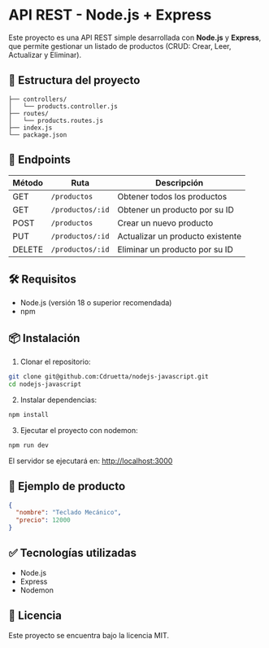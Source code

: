 # API REST - Node.js + Express

Este proyecto es una API REST simple desarrollada con **Node.js** y **Express**, que permite gestionar un listado de productos (CRUD: Crear, Leer, Actualizar y Eliminar).

## 📁 Estructura del proyecto

```
├── controllers/
│   └── products.controller.js
├── routes/
│   └── products.routes.js
├── index.js
└── package.json
```

## 🚀 Endpoints

| Método | Ruta              | Descripción                          |
|--------|-------------------|--------------------------------------|
| GET    | `/productos`      | Obtener todos los productos          |
| GET    | `/productos/:id`  | Obtener un producto por su ID        |
| POST   | `/productos`      | Crear un nuevo producto              |
| PUT    | `/productos/:id`  | Actualizar un producto existente     |
| DELETE | `/productos/:id`  | Eliminar un producto por su ID       |

## 🛠 Requisitos

- Node.js (versión 18 o superior recomendada)
- npm

## 📦 Instalación

1. Clonar el repositorio:

```bash
git clone git@github.com:Cdruetta/nodejs-javascript.git
cd nodejs-javascript
```

2. Instalar dependencias:

```bash
npm install
```

3. Ejecutar el proyecto con nodemon:

```bash
npm run dev
```

El servidor se ejecutará en: [http://localhost:3000](http://localhost:3000)

## 📝 Ejemplo de producto

```json
{
  "nombre": "Teclado Mecánico",
  "precio": 12000
}
```

## ✅ Tecnologías utilizadas

- Node.js
- Express
- Nodemon

## 📄 Licencia

Este proyecto se encuentra bajo la licencia MIT.
